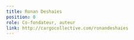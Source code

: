 ```yaml
---
title: Ronan Deshaies
position: 0
role: Co-fondateur, auteur
link: http://cargocollective.com/ronandeshaies
---
```


